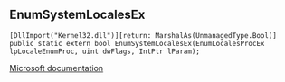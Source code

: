 ## EnumSystemLocalesEx

```
[DllImport("Kernel32.dll")][return: MarshalAs(UnmanagedType.Bool)]
public static extern bool EnumSystemLocalesEx(EnumLocalesProcEx lpLocaleEnumProc, uint dwFlags, IntPtr lParam);
```

[Microsoft documentation](https://docs.microsoft.com/en-us/windows/win32/api/winnls/nf-winnls-enumsystemlocalesex)

